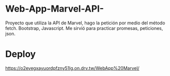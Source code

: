 # Web-App-Marvel-API-
Proyecto que utiliza la API de Marvel, hago la petición por medio del método fetch. Bootstrap, Javascript. Me sirvió para practicar promesas, peticiones, json.

# Deploy 
https://o2evegxayuordpfzny51lg.on.drv.tw/WebApp%20Marvel/

